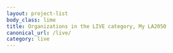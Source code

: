 ```yaml
---
layout: project-list
body_class: lime
title: Organizations in the LIVE category, My LA2050
canonical_url: /live/
category: live
---
```

